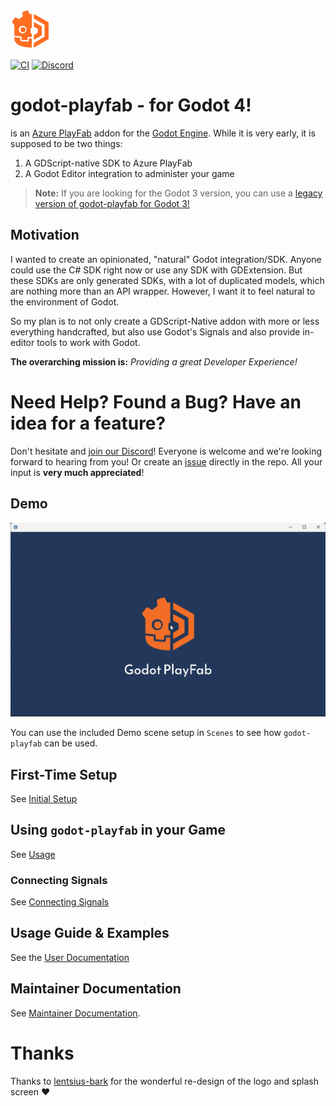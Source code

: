 ![godot-playfab logo](addons/godot-playfab/icon.png)

[![CI](https://github.com/structed/godot-playfab/workflows/CI/badge.svg?branch=main)](https://github.com/Structed/godot-playfab/actions/workflows/main.yml)
[![Discord](https://img.shields.io/discord/1020665079668166677?color=rgb%2888%2C%20101%2C%20242%29&label=Discord&logo=discord)](https://discord.gg/7K7q2YuNXe)


# godot-playfab - for Godot 4!
is an [Azure PlayFab](https://playfab.com) addon for the [Godot Engine](https://godotengine.org/). While it is very early, it is supposed to be two things:

1. A GDScript-native SDK to Azure PlayFab
2. A Godot Editor integration to administer your game

> **Note:**
>   If you are looking for the Godot 3 version, you can use a [legacy version of godot-playfab for Godot 3!](https://github.com/Structed/godot-playfab/tree/godot3)

## Motivation
I wanted to create an opinionated, "natural" Godot integration/SDK.
Anyone could use the C# SDK right now or use any SDK with GDExtension. But these SDKs are only generated SDKs, with a lot of duplicated models, which are nothing more than an API wrapper. However, I want it to feel natural to the environment of Godot.

So my plan is to not only create a GDScript-Native addon with more or less everything handcrafted,
but also use Godot's Signals and also provide in-editor tools to work with Godot.

**The overarching mission is:** *Providing a great Developer Experience!*

# Need Help? Found a Bug? Have an idea for a feature?
Don't hesitate and [join our Discord](https://discord.gg/7K7q2YuNXe)! Everyone is welcome and we're looking forward to hearing from you!
Or create an [issue](/issues) directly in the repo. All your input is **very much appreciated**!


## Demo
![Demo](demo-scene.gif)

You can use the included Demo scene setup in `Scenes` to see how `godot-playfab` can be used.

## First-Time Setup
See [Initial Setup](./docs/user/initial-setup.md)

## Using `godot-playfab` in your Game
See [Usage](./docs/user/usage.md)

### Connecting Signals
See [Connecting Signals](./docs/user/connecting-signals.md)

## Usage Guide & Examples
See the [User Documentation](docs/user/README.md)

## Maintainer Documentation
See [Maintainer Documentation](docs/README.md).

# Thanks
Thanks to [lentsius-bark](https://github.com/lentsius-bark) for the wonderful re-design of the logo and splash screen ❤
